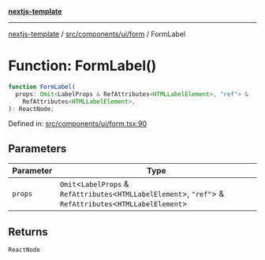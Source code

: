 [**nextjs-template**](README.md)

---

[nextjs-template](README.md) / [src/components/ui/form](src.components.ui.form.md) / FormLabel

# Function: FormLabel()

```ts
function FormLabel(
  props: Omit<LabelProps & RefAttributes<HTMLLabelElement>, "ref"> &
    RefAttributes<HTMLLabelElement>,
): ReactNode;
```

Defined in: [src/components/ui/form.tsx:90](https://github.com/mariolim96/Easy-Check-In/blob/e840a4393cceae48bed5204292fc61d73f9f5dbb/src/components/ui/form.tsx#L90)

## Parameters

| Parameter | Type                                                                                                            |
| --------- | --------------------------------------------------------------------------------------------------------------- |
| `props`   | `Omit`\<`LabelProps` & `RefAttributes`\<`HTMLLabelElement`\>, `"ref"`\> & `RefAttributes`\<`HTMLLabelElement`\> |

## Returns

`ReactNode`

